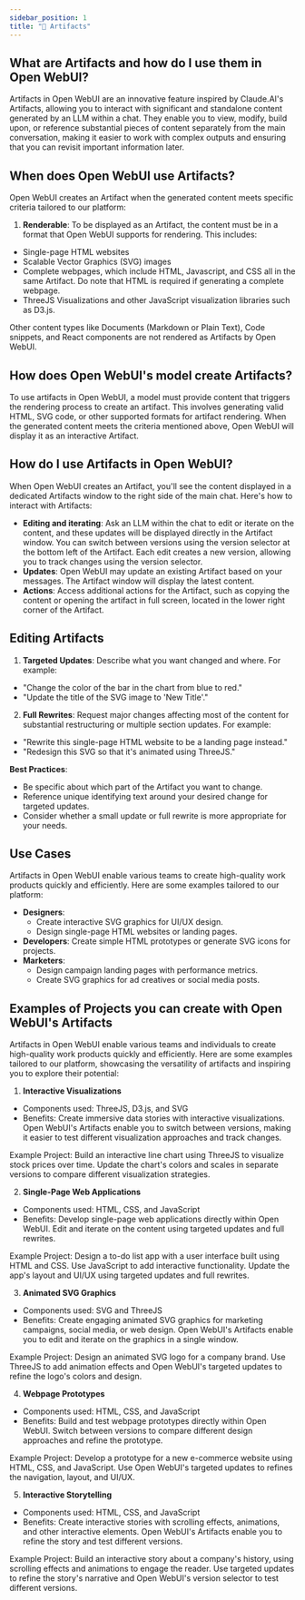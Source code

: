 ```yaml
---
sidebar_position: 1
title: "🏺 Artifacts"
---
```


## What are Artifacts and how do I use them in Open WebUI?

Artifacts in Open WebUI are an innovative feature inspired by Claude.AI's Artifacts, allowing you to interact with significant and standalone content generated by an LLM within a chat. They enable you to view, modify, build upon, or reference substantial pieces of content separately from the main conversation, making it easier to work with complex outputs and ensuring that you can revisit important information later.

## When does Open WebUI use Artifacts?

Open WebUI creates an Artifact when the generated content meets specific criteria tailored to our platform:

1. **Renderable**: To be displayed as an Artifact, the content must be in a format that Open WebUI supports for rendering. This includes:

- Single-page HTML websites
- Scalable Vector Graphics (SVG) images
- Complete webpages, which include HTML, Javascript, and CSS all in the same Artifact. Do note that HTML is required if generating a complete webpage.
- ThreeJS Visualizations and other JavaScript visualization libraries such as D3.js.

Other content types like Documents (Markdown or Plain Text), Code snippets, and React components are not rendered as Artifacts by Open WebUI.

## How does Open WebUI's model create Artifacts?

To use artifacts in Open WebUI, a model must provide content that triggers the rendering process to create an artifact. This involves generating valid HTML, SVG code, or other supported formats for artifact rendering. When the generated content meets the criteria mentioned above, Open WebUI will display it as an interactive Artifact.

## How do I use Artifacts in Open WebUI?

When Open WebUI creates an Artifact, you'll see the content displayed in a dedicated Artifacts window to the right side of the main chat. Here's how to interact with Artifacts:

- **Editing and iterating**: Ask an LLM within the chat to edit or iterate on the content, and these updates will be displayed directly in the Artifact window. You can switch between versions using the version selector at the bottom left of the Artifact. Each edit creates a new version, allowing you to track changes using the version selector.
- **Updates**: Open WebUI may update an existing Artifact based on your messages. The Artifact window will display the latest content.
- **Actions**: Access additional actions for the Artifact, such as copying the content or opening the artifact in full screen, located in the lower right corner of the Artifact.

## Editing Artifacts

1. **Targeted Updates**: Describe what you want changed and where. For example:

- "Change the color of the bar in the chart from blue to red."
- "Update the title of the SVG image to 'New Title'."

2. **Full Rewrites**: Request major changes affecting most of the content for substantial restructuring or multiple section updates. For example:

- "Rewrite this single-page HTML website to be a landing page instead."
- "Redesign this SVG so that it's animated using ThreeJS."

**Best Practices**:

- Be specific about which part of the Artifact you want to change.
- Reference unique identifying text around your desired change for targeted updates.
- Consider whether a small update or full rewrite is more appropriate for your needs.

## Use Cases

Artifacts in Open WebUI enable various teams to create high-quality work products quickly and efficiently. Here are some examples tailored to our platform:

- **Designers**:
  - Create interactive SVG graphics for UI/UX design.
  - Design single-page HTML websites or landing pages.
- **Developers**: Create simple HTML prototypes or generate SVG icons for projects.
- **Marketers**:
  - Design campaign landing pages with performance metrics.
  - Create SVG graphics for ad creatives or social media posts.

## Examples of Projects you can create with Open WebUI's Artifacts

Artifacts in Open WebUI enable various teams and individuals to create high-quality work products quickly and efficiently. Here are some examples tailored to our platform, showcasing the versatility of artifacts and inspiring you to explore their potential:

1. **Interactive Visualizations**

- Components used: ThreeJS, D3.js, and SVG
- Benefits: Create immersive data stories with interactive visualizations. Open WebUI's Artifacts enable you to switch between versions, making it easier to test different visualization approaches and track changes.

Example Project: Build an interactive line chart using ThreeJS to visualize stock prices over time. Update the chart's colors and scales in separate versions to compare different visualization strategies.

2. **Single-Page Web Applications**

- Components used: HTML, CSS, and JavaScript
- Benefits: Develop single-page web applications directly within Open WebUI. Edit and iterate on the content using targeted updates and full rewrites.

Example Project: Design a to-do list app with a user interface built using HTML and CSS. Use JavaScript to add interactive functionality. Update the app's layout and UI/UX using targeted updates and full rewrites.

3. **Animated SVG Graphics**

- Components used: SVG and ThreeJS
- Benefits: Create engaging animated SVG graphics for marketing campaigns, social media, or web design. Open WebUI's Artifacts enable you to edit and iterate on the graphics in a single window.

Example Project: Design an animated SVG logo for a company brand. Use ThreeJS to add animation effects and Open WebUI's targeted updates to refine the logo's colors and design.

4. **Webpage Prototypes**

- Components used: HTML, CSS, and JavaScript
- Benefits: Build and test webpage prototypes directly within Open WebUI. Switch between versions to compare different design approaches and refine the prototype.

Example Project: Develop a prototype for a new e-commerce website using HTML, CSS, and JavaScript. Use Open WebUI's targeted updates to refines the navigation, layout, and UI/UX.

5. **Interactive Storytelling**

- Components used: HTML, CSS, and JavaScript
- Benefits: Create interactive stories with scrolling effects, animations, and other interactive elements. Open WebUI's Artifacts enable you to refine the story and test different versions.

Example Project: Build an interactive story about a company's history, using scrolling effects and animations to engage the reader. Use targeted updates to refine the story's narrative and Open WebUI's version selector to test different versions.
